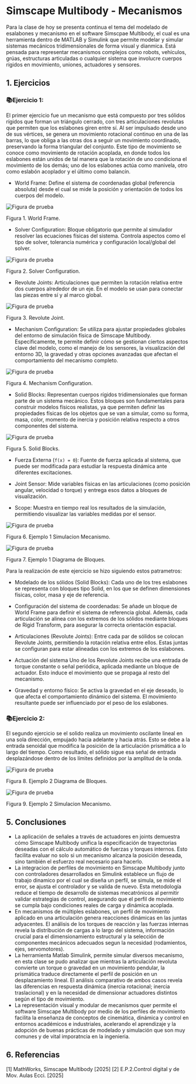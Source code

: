 # Simscape Multibody - Mecanismos

Para la clase de hoy se presenta continua el tema del modelado de esalabones y mecanismo en el software Simscpae Multibody, el cual es una herramienta dentro de MATLAB y Simulink que permite modelar y simular sistemas mecánicos tridimensionales de forma visual y dianmica. Está pensada para representar mecanismos complejos como robots, vehículos, grúas, estructuras articuladas o cualquier sistema que involucre cuerpos rígidos en movimiento, uniones, actuadores y sensores.

## 1. Ejercicios

### 📚Ejercicio 1:
El primer ejercicio fue un mecanismo que está compuesto por tres sólidos rígidos que forman un triángulo cerrado, con tres articulaciones revolutas que permiten que los eslabones giren entre sí. Al ser impulsado desde uno de sus vértices, se genera un movimiento rotacional continuo en una de las barras, lo que obliga a las otras dos a seguir un movimiento coordinado, preservando la forma triangular del conjunto. Este tipo de movimiento se conoce como movimiento de rotación acoplada, en donde todos los eslabones están unidos de tal manera que la rotación de uno condiciona el movimiento de los demás; uno de los eslabones actúa como manivela, otro como eslabón acoplador y el último como balancín.

- World Frame: Define el sistema de coordenadas global (referencia absoluta) desde el cual se mide la posición y orientación de todos los cuerpos del modelo.

![Figura de prueba](images/plantilla/erich8.png)

Figura 1. World Frame.

- Solver Configuration: Bloque obligatorio que permite al simulador resolver las ecuaciones físicas del sistema. Controla aspectos como el tipo de solver, tolerancia numérica y configuración local/global del solver.

![Figura de prueba](images/plantilla/erich7.png)

Figura 2. Solver Configuration.

- Revolute Joints: Articulaciones que permiten la rotación relativa entre dos cuerpos alrededor de un eje. En el modelo se usan para conectar las piezas entre sí y al marco global.

![Figura de prueba](images/plantilla/erich10.png)

Figura 3. Revolute Joint.

- Mechanism Configuration: Se utiliza para ajustar propiedades globales del entorno de simulación física de Simscape Multibody. Específicamente, te permite definir cómo se gestionan ciertos aspectos clave del modelo, como el manejo de los sensores, la visualización del entorno 3D, la gravedad y otras opciones avanzadas que afectan el comportamiento del mecanismo completo.

![Figura de prueba](images/plantilla/erich9.png)

Figura 4. Mechanism Configuration.

- Solid Blocks: Representan cuerpos rígidos tridimensionales que forman parte de un sistema mecánico. Estos bloques son fundamentales para construir modelos físicos realistas, ya que permiten definir las propiedades físicas de los objetos que se van a simular, como su forma, masa, color, momento de inercia y posición relativa respecto a otros componentes del sistema.

![Figura de prueba](images/plantilla/erich15.png)

Figura 5. Solid Blocks.


- Fuerza Externa (`f(x) = 0`): Fuente de fuerza aplicada al sistema, que puede ser modificada para estudiar la respuesta dinámica ante diferentes excitaciones.

- Joint Sensor: Mide variables físicas en las articulaciones (como posición angular, velocidad o torque) y entrega esos datos a bloques de visualización.

- Scope: Muestra en tiempo real los resultados de la simulación, permitiendo visualizar las variables medidas por el sensor.


![Figura de prueba](images/plantilla/erich3.png)

Figura 6. Ejemplo 1 Simulacion Mecanismo.


![Figura de prueba](images/plantilla/erich4.gif)

Figura 7. Ejemplo 1 Diagrama de Bloques.

Para la realización de este ejercicio se hizo siguiendo estos patrametros:
- Modelado de los sólidos (Solid Blocks): Cada uno de los tres eslabones se representa con bloques tipo Solid, en los que se definen dimensiones físicas, color, masa y eje de referencia.

- Configuración del sistema de coordenadas: Se añade un bloque de World Frame para definir el sistema de referencia global. Además, cada articulación se alinea con los extremos de los sólidos mediante bloques de Rigid Transform, para asegurar la correcta orientación espacial.

- Articulaciones (Revolute Joints): Entre cada par de sólidos se colocan Revolute Joints, permitiendo la rotación relativa entre ellos. Estas juntas se configuran para estar alineadas con los extremos de los eslabones.

- Actuación del sistema
Uno de los Revolute Joints recibe una entrada de torque constante o señal periódica, aplicada mediante un bloque de actuador. Esto induce el movimiento que se propaga al resto del mecanismo.

- Gravedad y entorno físico: Se activa la gravedad en el eje deseado, lo que afecta el comportamiento dinámico del sistema. El movimiento resultante puede ser influenciado por el peso de los eslabones.


### 📚Ejercicio 2:

El segundo ejercicio se el solido realiza un movimiento oscilante lineal en una sola dirección, empujado hacia adelante y hacia atrás. Esto se debe a la entrada senoidal que modifica la posición de la articulación prismática a lo largo del tiempo. Como resultado, el sólido sigue esa señal de entrada desplazándose dentro de los límites definidos por la amplitud de la onda.


![Figura de prueba](images/plantilla/erich5.png)

Figura 8. Ejemplo 2 Diagrama de Bloques.

![Figura de prueba](images/plantilla/erich6.gif)

Figura 9. Ejemplo 2 Simulacion Mecanismo.


## 5. Conclusiones

- La aplicación de señales a través de actuadores en joints  demuestra cómo Simscape Multibody unifica la especificación de trayectorias deseadas con el cálculo automático de fuerzas y torques internos. Esto facilita evaluar no solo si un mecanismo alcanza la posición deseada, sino también el esfuerzo real necesario para hacerlo.
- La integracion de perfiles de movimiento en Simscape Multibody junto con controladores desarrollados en Simulink establece un flujo de trabajo dinamico por el cual se diseña un perfil, se simula, se mide el error, se ajusta el controlador y se valida de nuevo. Esta metodología reduce el tiempo de desarrollo de sistemas mecatrónicos al permitir validar estrategias de control, asegurando que el perfil de movimiento se cumpla bajo condiciones reales de carga y dinámica acoplada.
- En mecanismos de múltiples eslabones, un perfil de movimiento aplicado en una articulación genera reacciones dinámicas en las juntas adyacentes. El análisis de los torques de reacción y las fuerzas internas revela la distribución de cargas a lo largo del sistema, información crucial para el dimensionamiento estructural y la selección de componentes mecánicos adecuados segun la necesidad (rodamientos, ejes, servomotores).
- La herramienta Matlab Simulink, permite simular diversos mecanismo, en esta clase se pudo analizar que mientras la articulación revoluta convierte un torque o gravedad en un movimiento pendular, la prismática traduce directamente el perfil de posición en un desplazamiento lineal. El análisis comparativo de ambos casos revela las diferencias en respuesta dinámica (inercia rotacional; inercia traslacional) y en la necesidad de dimensionar actuadores distintos según el tipo de movimiento.
- La representación visual y modular de mecanismos quer permite el software Simscape Multibody por medio de los perfiles de movimiento facilita la enseñanza de conceptos de cinemática, dinámica y control en entornos académicos e industriales, acelerando el aprendizaje y la adopción de buenas prácticas de modelado y simulación que son muy comunes y de vital imporatncia en la ingenieria. 

## 6. Referencias
[1] MathWorks, Simscape Multibody [2025]
[2] E.P.2.Control digital y de Mov. Aulas Ecci. [2025]
